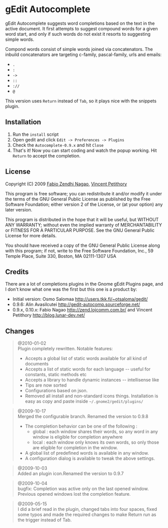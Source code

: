 gEdit Autocomplete
==================

gEdit Autocomplete suggests word completions based on the text in the active
document. It first attempts to suggest compound words for a given word start,
and only if such words do not exist it resorts to suggesting simple words.

Compond words consist of simple words joined via concatenators. The inbuild
concatenators are targeting c-family, pascal-family, urls and emails:

* `.`
* `:`
* `->`
* `::`
* `://`
* `@`

This version uses `Return` instead of `Tab`, so it plays nice with the snippets 
plugin.

Installation
------------
1. Run the `install` script
2. Open gedit and click `Edit -> Preferences -> Plugins`
3. Check the `Autocomplete-0.9.x` and hit `Close`
4. That's it! Now you can start coding and watch the popup working. Hit `Return`
   to accept the completion.

License
-------

Copyright (C) 2009 [Fabio Zendhi Nagao](http://zend.lojcomm.com.br/),
[Vincent Petithory](http://blog.lunar-dev.net/)

This program is free software; you can redistribute it and/or modify it under
the terms of the GNU General Public License as published by the Free Software
Foundation; either version 2 of the License, or (at your option) any later
version.

This program is distributed in the hope that it will be useful, but WITHOUT
ANY WARRANTY; without even the implied warranty of MERCHANTABILITY or FITNESS
FOR A PARTICULAR PURPOSE. See the GNU General Public License for more details.

You should have received a copy of the GNU General Public License along with
this program; if not, write to the Free Software Foundation, Inc., 59 Temple
Place, Suite 330, Boston, MA 02111-1307 USA

Credits
-------

There are a lot of completions plugins in the Gnome gEdit Plugins page, and I 
don't know what one was the first but this one is a product by:

- Initial version: Osmo Salomaa <http://users.tkk.fi/~otsaloma/gedit/>
- 0.9.6: Alin Avasilcutei <http://gedit-autocomp.sourceforge.net/>
- 0.9.x, 0.10.x: Fabio Nagao <http://zend.lojcomm.com.br/> and Vincent Petithory <http://blog.lunar-dev.net/>


Changes
-------
> @2010-01-02  
> Plugin completely rewritten. Notable features:
> 
>   * Accepts a global list of static words available for all kind of documents
>   * Accepts a list of static words for each language -- useful for constants, static methods etc
>   * Accepts a library to handle dynamic instances -- intellisense like
>   * Tips are now sorted
>   * Configurations based on json.
>   * Removed all install and non-standard icons things. Installation is easy as copy and paste inside `~/.gnome2/gedit/plugins/`

> @2009-10-17  
> Merged the configurable branch. Renamed the version to 0.9.8
> 
>   * The completion behavior can be one of the following :
>      * global : each window shares their words, so any word in any window is eligible for completion anywhere
>      * local : each window only knows its own words, so only those are eligible for completion in the window.
>   * A global list of predefined words is available in any window.
>   * A configuration dialog is available to tweak the above settings.

> @2009-10-03  
> Added an plugin icon.Renamed the version to 0.9.7

> @2009-10-04  
> bugfix: Completion was active only on the last opened window. Previous 
> opened windows lost the completion feature.

> @2009-05-15  
> I did a brief read in the plugin, changed tabs into four spaces, fixed some
> typos and made the required changes to make Return run as the trigger
> instead of Tab.

